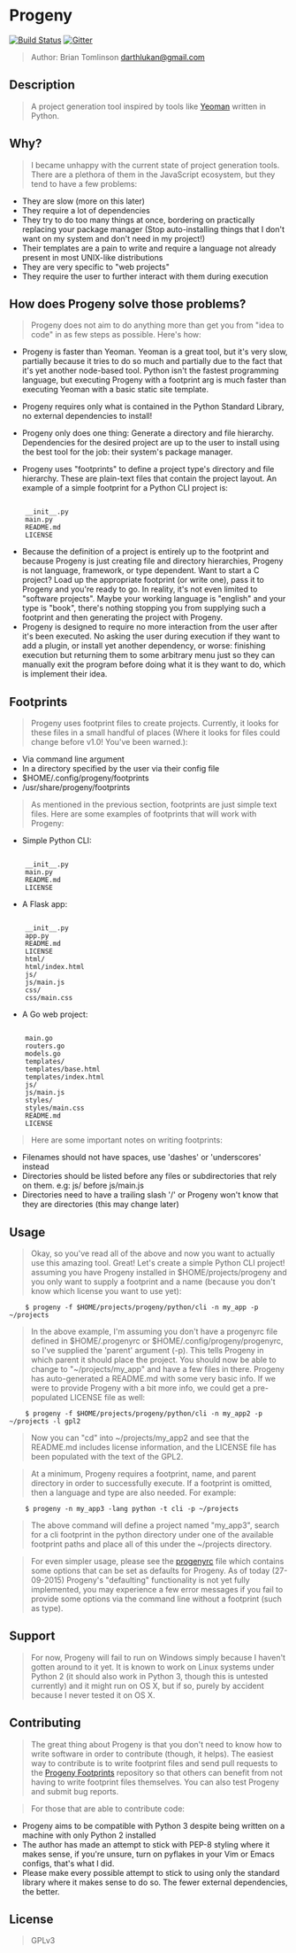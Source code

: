 # Progeny

[![Build Status](https://travis-ci.org/darthlukan/progeny.svg)](https://travis-ci.org/darthlukan/progeny)
[![Gitter](https://badges.gitter.im/Join%20Chat.svg)](https://gitter.im/darthlukan/progeny?utm_source=badge&utm_medium=badge&utm_campaign=pr-badge&utm_content=badge)

> Author: Brian Tomlinson <darthlukan@gmail.com>


## Description

> A project generation tool inspired by tools like [Yeoman](http://yeoman.io/) written in Python.


## Why?

> I became unhappy with the current state of project generation tools.  There are a plethora of them in the JavaScript
> ecosystem, but they tend to have a few problems:

* They are slow (more on this later)
* They require a lot of dependencies
* They try to do too many things at once, bordering on practically replacing your package manager (Stop auto-installing
  things that I don't want on my system and don't need in my project!)
* Their templates are a pain to write and require a language not already present in most UNIX-like distributions
* They are very specific to "web projects"
* They require the user to further interact with them during execution


## How does Progeny solve those problems?

> Progeny does not aim to do anything more than get you from "idea to code" in as few steps as possible. Here's how:

* Progeny is faster than Yeoman. Yeoman is a great tool, but it's very slow, partially because it tries to do so much
  and partially due to the fact that it's yet another node-based tool. Python isn't the fastest programming language,
  but executing Progeny with a footprint arg is much faster than executing Yeoman with a basic static site template.

* Progeny requires only what is contained in the Python Standard Library, no external dependencies to install!
* Progeny only does one thing: Generate a directory and file hierarchy. Dependencies for the desired project are up to
  the user to install using the best tool for the job: their system's package manager.
* Progeny uses "footprints" to define a project type's directory and file hierarchy. These are plain-text files that
  contain the project layout.  An example of a simple footprint for a Python CLI project is:

```
  
    __init__.py
    main.py
    README.md
    LICENSE
```

* Because the definition of a project is entirely up to the footprint and because Progeny is just creating file and
  directory hierarchies, Progeny is not language, framework, or type dependent.  Want to start a C project? Load up the
  appropriate footprint (or write one), pass it to Progeny and you're ready to go. In reality, it's not even limited to
  "software projects". Maybe your working language is "english" and your type is "book", there's nothing stopping you
  from supplying such a footprint and then generating the project with Progeny.
* Progeny is designed to require no more interaction from the user after it's been executed. No asking the user during
  execution if they want to add a plugin, or install yet another dependency, or worse: finishing execution but returning
  them to some arbitrary menu just so they can manually exit the program before doing what it is they want to do, which
  is implement their idea.


## Footprints

> Progeny uses footprint files to create projects. Currently, it looks for these files in a small handful of places
> (Where it looks for files could change before v1.0! You've been warned.):

* Via command line argument
* In a directory specified by the user via their config file
* $HOME/.config/progeny/footprints
* /usr/share/progeny/footprints

> As mentioned in the previous section, footprints are just simple text files.  Here are some examples of footprints
> that will work with Progeny:

* Simple Python CLI:


```

    __init__.py
    main.py
    README.md
    LICENSE
```

* A Flask app:

```

    __init__.py
    app.py
    README.md
    LICENSE
    html/
    html/index.html
    js/
    js/main.js
    css/
    css/main.css
```

* A Go web project:


```

    main.go
    routers.go
    models.go
    templates/
    templates/base.html
    templates/index.html
    js/
    js/main.js
    styles/
    styles/main.css
    README.md
    LICENSE
```

> Here are some important notes on writing footprints:

* Filenames should not have spaces, use 'dashes' or 'underscores' instead
* Directories should be listed before any files or subdirectories that rely on them. e.g: js/ before js/main.js
* Directories need to have a trailing slash '/' or Progeny won't know that they are directories (this may change later)


## Usage

> Okay, so you've read all of the above and now you want to actually use this amazing tool. Great! Let's create a simple
> Python CLI project! assuming you have Progeny installed in $HOME/projects/progeny and you only want to supply a
> footprint and a name (because you don't know which license you want to use yet):

```
    $ progeny -f $HOME/projects/progeny/python/cli -n my_app -p ~/projects
```

> In the above example, I'm assuming you don't have a progenyrc file defined in $HOME/.progenyrc or
> $HOME/.config/progeny/progenyrc, so I've supplied the 'parent' argument (-p). This tells Progeny in which parent it
> should place the project.  You should now be able to change to "~/projects/my_app" and have a few files in there.
> Progeny has auto-generated a README.md with some very basic info.  If we were to provide Progeny with a bit more info,
> we could get a pre-populated LICENSE file as well:

```
    $ progeny -f $HOME/projects/progeny/python/cli -n my_app2 -p ~/projects -l gpl2
```

> Now you can "cd" into ~/projects/my_app2 and see that the README.md includes license information, and the LICENSE file
> has been populated with the text of the GPL2.

> At a minimum, Progeny requires a footprint, name, and parent directory in order to successfully execute.  If a
> footprint is omitted, then a language and type are also needed. For example:

```
    $ progeny -n my_app3 -lang python -t cli -p ~/projects
```

> The above command will define a project named "my_app3", search for a cli footprint in the python directory under one
> of the available footprint paths and place all of this under the ~/projects directory.

> For even simpler usage, please see the [progenyrc](https://github.com/darthlukan/progeny/blob/master/progenyrc) file which contains some options that can be set as defaults for
> Progeny. As of today (27-09-2015) Progeny's "defaulting" functionality is not yet fully implemented, you may
> experience a few error messages if you fail to provide some options via the command line without a footprint (such as
> type).


## Support

> For now, Progeny will fail to run on Windows simply because I haven't gotten around to it yet.  It is known to work on
> Linux systems under Python 2 (it should also work in Python 3, though this is untested currently) and it might run on
> OS X, but if so, purely by accident because I never tested it on OS X.


## Contributing

> The great thing about Progeny is that you don't need to know how to write software in order to contribute (though, it
> helps). The easiest way to contribute is to write footprint files and send pull requests to the [Progeny Footprints](https://github.com/darthlukan/progeny-footprints)
> repository so that others can benefit from not having to write footprint files themselves. You can also test Progeny
> and submit bug reports.

> For those that are able to contribute code:

* Progeny aims to be compatible with Python 3 despite being written on a machine with only Python 2 installed
* The author has made an attempt to stick with PEP-8 styling where it makes sense, if you're unsure, turn on pyflakes in
  your Vim or Emacs configs, that's what I did.
* Please make every possible attempt to stick to using only the standard library where it makes sense to do so. The
  fewer external dependencies, the better.


## License
> GPLv3
